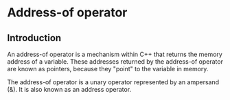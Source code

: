 # Address-of operator

## Introduction

An address-of operator is a mechanism within C++ that returns the memory address of a variable. These addresses returned by the address-of operator are known as pointers, because they "point" to the variable in memory.

The address-of operator is a unary operator represented by an ampersand (&). It is also known as an address operator.

##
